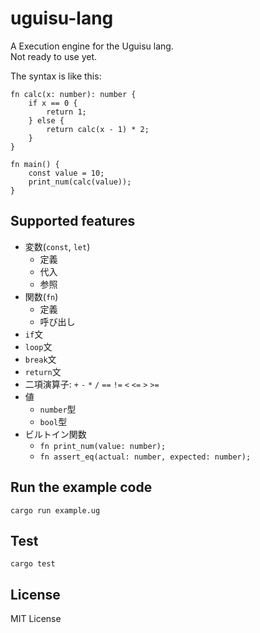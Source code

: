 # uguisu-lang
A Execution engine for the Uguisu lang.  
Not ready to use yet.

The syntax is like this:
```
fn calc(x: number): number {
    if x == 0 {
        return 1;
    } else {
        return calc(x - 1) * 2;
    }
}

fn main() {
    const value = 10;
    print_num(calc(value));
}
```

## Supported features
- 変数(`const`, `let`)
  - 定義
  - 代入
  - 参照
- 関数(`fn`)
  - 定義
  - 呼び出し
- `if`文
- `loop`文
- `break`文
- `return`文
- 二項演算子: `+` `-` `*` `/` `==` `!=` `<` `<=` `>` `>=`
- 値
  - `number`型
  - `bool`型
- ビルトイン関数
  - `fn print_num(value: number);`
  - `fn assert_eq(actual: number, expected: number);`

## Run the example code
```
cargo run example.ug
```

## Test
```
cargo test
```

## License
MIT License
